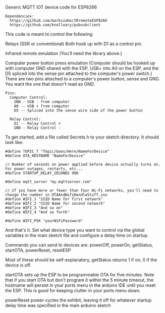 Generic MQTT IOT device code for ESP8266

```
Dependencies:
  https://github.com/markszabo/IRremoteESP8266
  https://github.com/knolleary/pubsubclient
```

This code is meant to control the following:

Relays (SSR or conventional) Both hook up with D1 as a control pin.

Infrared remote emulation (You'll need the library above.)

Computer power button press emulation (Computer should be hooked up with computer GND shared with the ESP, 
  USB+ into A0 on the ESP, and the D5 spliced into the sense pin attached to the computer's power switch.) 
  There are two pins attached to a computer's power button, sense and GND. You want the one that doesn't read as GND.

```
Pins:
  Computer Control: 
    GND - USB - from computer
    A0 -- USB + from computer
    D5 -- Spliced into the sense wire side of the power button
  
  Relay Control:
    D1 -- Relay Control +
    GND - Relay Control -
```

To get started, add a file called Secrets.h to your sketch directory. It should look like:

```
#define TOPIC_T "Topic/Goes/Here/NameForDevice"
#define OTA_HOSTNAME "NameForDevice"

// Number of seconds on power applied before device actually turns on. For power outages, restarts, etc...
#define STARTUP_DELAY_SECONDS 900

#define mqtt_server "my.mqttserver.com"

// If you have more or fewer than four Wi-Fi networks, you'll need to change the number in OTAAndWifiHandleStuff.ino
#define WIFI_1 "SSID Name for first network"
#define WIFI_2 "SSID Name for second network"
#define WIFI_3 "And so on"
#define WIFI_4 "And so forth"

#define WIFI_PSK "yourWiFiPassword"
```

And that's it. Set what device type you want to control via the global variables in the main sketch file and configure a delay time on startup.

Commands you can send to devices are: powerOff, powerOn, getStatus, startOTA, powerReset, resetESP

Most of these should be self-explanatory, getStatus returns 1 if on, 0 if the device is off.

startOTA sets up the ESP to be programmable OTA for five minutes. Note that if you start OTA but don't program it within the 5 minute timeout, the hostname will persist in your ports menu in the arduino IDE until you reset the ESP. This is good for keeping clutter in your ports menu down.

powerReset power-cycles the exhibit, leaving it off for whatever startup delay time was specified in the main arduino sketch
